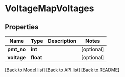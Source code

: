 # VoltageMapVoltages

## Properties
Name | Type | Description | Notes
------------ | ------------- | ------------- | -------------
**pmt_no** | **int** |  | [optional] 
**voltage** | **float** |  | [optional] 

[[Back to Model list]](../README.md#documentation-for-models) [[Back to API list]](../README.md#documentation-for-api-endpoints) [[Back to README]](../README.md)

